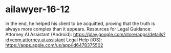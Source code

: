 # ailawyer-16-12
In the end, he helped his client to be acquitted, proving that the truth is always more complex than it appears.  Resources for Legal Guidance:  Attorney AI Assistant (Android): https://play.google.com/store/apps/details?id=com.attorney.ai.assistant Legal Help (iOS):  https://apps.apple.com/us/app/id6478375502
